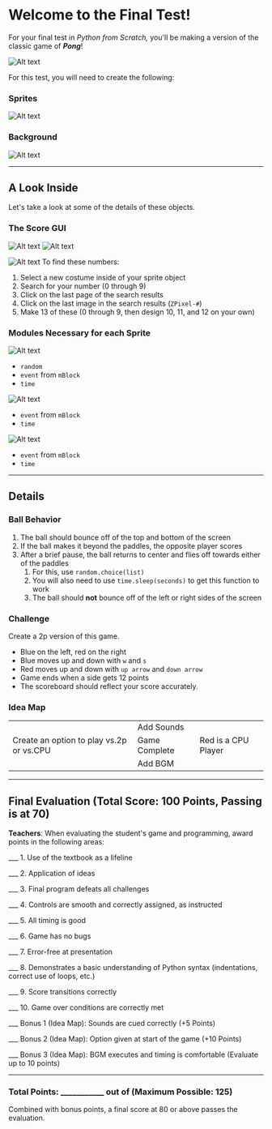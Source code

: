 # Welcome to the Final Test!

For your final test in *Python from Scratch,* you'll be making a version of the classic game of ***Pong***!

![Alt text](image-1.png)

For this test, you will need to create the following:

### Sprites
![Alt text](image-2.png)

### Background
![Alt text](image-3.png)

---
## A Look Inside
Let's take a look at some of the details of these objects.

### The Score GUI
![Alt text](image-4.png)
![Alt text](image-5.png)

![Alt text](image-6.png)
To find these numbers:
1. Select a new costume inside of your sprite object
2. Search for your number (0 through 9)
3. Click on the last page of the search results
4. Click on the last image in the search results (`ZPixel-#`)
5. Make 13 of these (0 through 9, then design 10, 11, and 12 on your own)

### Modules Necessary for each Sprite
![Alt text](image-7.png)

- `random`
- `event` from `mBlock`
- `time`

![Alt text](image-8.png)

- `event` from `mBlock`
- `time`

![Alt text](image-9.png)

- `event` from `mBlock`
- `time`

---
## Details

### Ball Behavior
1. The ball should bounce off of the top and bottom of the screen
2. If the ball makes it beyond the paddles, the opposite player scores
3. After a brief pause, the ball returns to center and flies off towards either of the paddles
   1. For this, use `random.choice(list)` 
   2. You will also need to use `time.sleep(seconds)` to get this function to work
   3. The ball should **not** bounce off of the left or right sides of the screen

### Challenge
Create a 2p version of this game.
- Blue on the left, red on the right
- Blue moves up and down with `w` and `s`
- Red moves up and down with `up arrow` and `down arrow`
- Game ends when a side gets 12 points
- The scoreboard should reflect your score accurately.


### Idea Map
| | | |
| --- | --- | --- |
|  | Add Sounds |  |
| Create an option to play vs.2p or vs.CPU | Game Complete | Red is a CPU Player
| | Add BGM | |

---
## Final Evaluation (Total Score: 100 Points, Passing is at 70)
**Teachers**: When evaluating the student's game and programming, award points in the following areas:


___ 1. Use of the textbook as a lifeline



___ 2. Application of ideas



___ 3. Final program defeats all challenges



___ 4. Controls are smooth and correctly assigned, as instructed



___ 5. All timing is good



___ 6. Game has no bugs



___ 7. Error-free at presentation



___ 8. Demonstrates a basic understanding of Python syntax (indentations, correct use of loops, etc.)



___ 9. Score transitions correctly



___ 10. Game over conditions are correctly met



___ Bonus 1 (Idea Map): Sounds are cued correctly (+5 Points)



___ Bonus 2 (Idea Map): Option given at start of the game (+10 Points)



___ Bonus 3 (Idea Map): BGM executes and timing is comfortable (Evaluate up to 10 points)

---

### Total Points: ___________ out of (Maximum Possible: 125)
Combined with bonus points, a final score at 80 or above passes the evaluation.